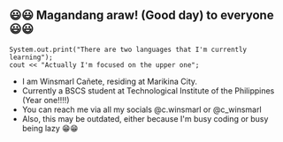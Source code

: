 ## 😃😃 Magandang araw! (Good day) to everyone 😃😃

    System.out.print("There are two languages that I'm currently learning");
    cout << "Actually I'm focused on the upper one";
   
   - I am Winsmarl Cañete, residing at Marikina City.
   - Currently a BSCS student at Technological Institute of the Philippines (Year one!!!!)
   - You can reach me via all my socials @c.winsmarl or @c_winsmarl
   - Also, this may be outdated, either because I'm busy coding or busy being lazy 😁😁
 
